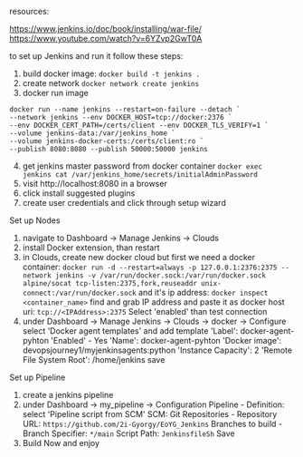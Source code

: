resources:

https://www.jenkins.io/doc/book/installing/war-file/
https://www.youtube.com/watch?v=6YZvp2GwT0A

to set up Jenkins and run it follow these steps:

1. build docker image:
   `docker build -t jenkins .`
2. create network
   `docker network create jenkins`
3. docker run image

```
docker run --name jenkins --restart=on-failure --detach `
--network jenkins --env DOCKER_HOST=tcp://docker:2376 `
--env DOCKER_CERT_PATH=/certs/client --env DOCKER_TLS_VERIFY=1 `
--volume jenkins-data:/var/jenkins_home `
--volume jenkins-docker-certs:/certs/client:ro `
--publish 8080:8080 --publish 50000:50000 jenkins
```

4. get jenkins master password from docker container
   `docker exec jenkins cat /var/jenkins_home/secrets/initialAdminPassword`
5. visit http://localhost:8080 in a browser
6. click install suggested plugins
7. create user credentials and click through setup wizard

Set up Nodes

1. navigate to Dashboard -> Manage Jenkins -> Clouds
2. install Docker extension, than restart
3. in Clouds, create new docker cloud
   but first we need a docker container:
   `docker run -d --restart=always -p 127.0.0.1:2376:2375 --network jenkins -v /var/run/docker.sock:/var/run/docker.sock alpine/socat tcp-listen:2375,fork,reuseaddr unix-connect:/var/run/docker.sock`
   and it's ip address:
   `docker inspect <container_name>`
   find and grab IP address and paste it as docker host uri: `tcp://<IPAddress>:2375`
   Select 'enabled' than test connection
4. under Dashboard -> Manage Jenkins -> Clouds -> docker -> Configure select 'Docker agent templates' and add template
   'Label': docker-agent-pyhton
   'Enabled' - Yes
   'Name': docker-agent-pyhton
   'Docker image': devopsjourney1/myjenkinsagents:python
   'Instance Capacity': 2
   'Remote File System Root': /home/jenkins
   save

Set up Pipeline

1. create a jenkins pipeline
2. under Dashboard -> my_pipeline -> Configuration
   Pipeline - Definition: select 'Pipeline script from SCM'
   SCM: Git
   Repositories - Repository URL: `https://github.com/2i-Gyorgy/EoYG_Jenkins`
   Branches to build - Branch Specifier: `*/main`
   Script Path: `JenkinsfileSh`
   Save
3. Build Now and enjoy
